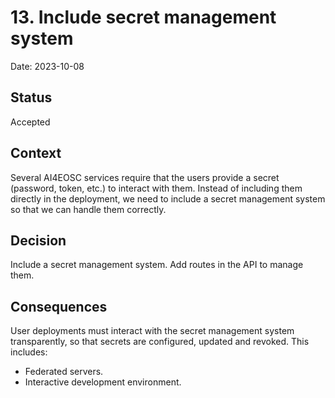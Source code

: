 # 13. Include secret management system

Date: 2023-10-08

## Status

Accepted

## Context

Several AI4EOSC services require that the users provide a secret (password,
token, etc.) to interact with them. Instead of including them directly in the
deployment, we need to include a secret management system so that we can handle
them correctly.

## Decision

Include a secret management system. Add routes in the API to manage them.

## Consequences

User deployments must interact with the secret management system transparently,
so that secrets are configured, updated and revoked. This includes:

 - Federated servers.
 - Interactive development environment.
